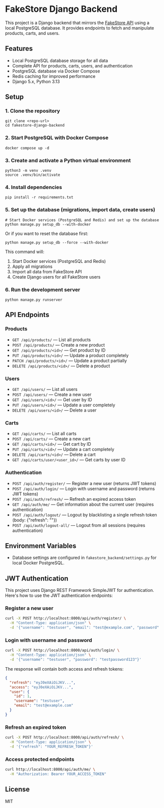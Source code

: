 # FakeStore Django Backend

This project is a Django backend that mirrors the [FakeStore API](https://fakestoreapi.com/docs) using a local PostgreSQL database. It provides endpoints to fetch and manipulate products, carts, and users.

## Features
- Local PostgreSQL database storage for all data
- Complete API for products, carts, users, and authentication
- PostgreSQL database via Docker Compose
- Redis caching for improved performance
- Django 5.x, Python 3.13

## Setup

### 1. Clone the repository
```
git clone <repo-url>
cd fakestore-django-backend
```

### 2. Start PostgreSQL with Docker Compose
```
docker compose up -d
```

### 3. Create and activate a Python virtual environment
```
python3 -m venv .venv
source .venv/bin/activate
```

### 4. Install dependencies
```
pip install -r requirements.txt
```

### 5. Set up the database (migrations, import data, create users)
```
# Start Docker services (PostgreSQL and Redis) and set up the database
python manage.py setup_db --with-docker
```

Or if you want to reset the database first:
```
python manage.py setup_db --force --with-docker
```

This command will:
1. Start Docker services (PostgreSQL and Redis)
2. Apply all migrations
3. Import all data from FakeStore API
4. Create Django users for all FakeStore users

### 6. Run the development server
```
python manage.py runserver
```

## API Endpoints

### Products
- `GET /api/products/` — List all products 
- `POST /api/products/` — Create a new product
- `GET /api/products/<id>/` — Get product by ID
- `PUT /api/products/<id>/` — Update a product completely
- `PATCH /api/products/<id>/` — Update a product partially
- `DELETE /api/products/<id>/` — Delete a product

### Users
- `GET /api/users/` — List all users
- `POST /api/users/` — Create a new user
- `GET /api/users/<id>/` — Get user by ID
- `PUT /api/users/<id>/` — Update a user completely
- `DELETE /api/users/<id>/` — Delete a user

### Carts
- `GET /api/carts/` — List all carts
- `POST /api/carts/` — Create a new cart
- `GET /api/carts/<id>/` — Get cart by ID
- `PUT /api/carts/<id>/` — Update a cart completely
- `DELETE /api/carts/<id>/` — Delete a cart
- `GET /api/carts/user/<user_id>/` — Get carts by user ID

### Authentication
- `POST /api/auth/register/` — Register a new user (returns JWT tokens)
- `POST /api/auth/login/` — Login with username and password (returns JWT tokens)
- `POST /api/auth/refresh/` — Refresh an expired access token
- `GET /api/auth/me/` — Get information about the current user (requires authentication)
 - `POST /api/auth/logout/` — Logout by blacklisting a single refresh token (body: {"refresh": "<token>"})
 - `POST /api/auth/logout-all/` — Logout from all sessions (requires authentication)

## Environment Variables
- Database settings are configured in `fakestore_backend/settings.py` for local Docker PostgreSQL.

## JWT Authentication

This project uses Django REST Framework SimpleJWT for authentication. Here's how to use the JWT authentication endpoints:

### Register a new user
```bash
curl -X POST http://localhost:8000/api/auth/register/ \
  -H "Content-Type: application/json" \
  -d '{"username": "testuser", "email": "test@example.com", "password": "testpassword123"}'
```

### Login with username and password
```bash
curl -X POST http://localhost:8000/api/auth/login/ \
  -H "Content-Type: application/json" \
  -d '{"username": "testuser", "password": "testpassword123"}'
```

The response will contain both access and refresh tokens:
```json
{
  "refresh": "eyJ0eXAiOiJKV...",
  "access": "eyJ0eXAiOiJKV...",
  "user": {
    "id": 1,
    "username": "testuser",
    "email": "test@example.com"
  }
}
```

### Refresh an expired token
```bash
curl -X POST http://localhost:8000/api/auth/refresh/ \
  -H "Content-Type: application/json" \
  -d '{"refresh": "YOUR_REFRESH_TOKEN"}'
```

### Access protected endpoints
```bash
curl http://localhost:8000/api/auth/me/ \
  -H "Authorization: Bearer YOUR_ACCESS_TOKEN"
```

## License
MIT
